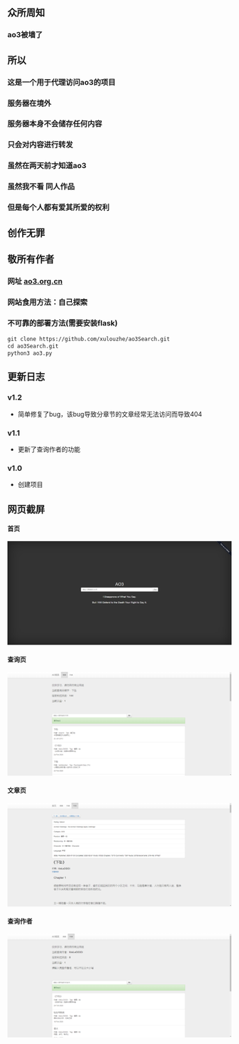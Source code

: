 ## 众所周知
### ao3被墙了
## 所以
### 这是一个用于代理访问ao3的项目
### 服务器在境外
### 服务器本身不会储存任何内容
### 只会对内容进行转发
### 虽然在两天前才知道ao3
### 虽然我不看 同人作品
### 但是每个人都有爱其所爱的权利
## 创作无罪
## 敬所有作者
### 网址 [ao3.org.cn](https://ao3.org.cn)  
### 网站食用方法：自己探索
### 不可靠的部署方法(需要安装flask)
    git clone https://github.com/xulouzhe/ao3Search.git
    cd ao3Search.git
    python3 ao3.py
### 
## 更新日志
### v1.2
- 简单修复了bug，该bug导致分章节的文章经常无法访问而导致404
### v1.1
- 更新了查询作者的功能
### v1.0
- 创建项目

## 网页截屏
#### 首页
![首页](screenshots/首页.png) 
#### 查询页
![查询页](screenshots/查询页.png)
#### 文章页
![文章页](screenshots/文章页.png)
#### 查询作者
![查询作者](screenshots/查询作者页.png)



